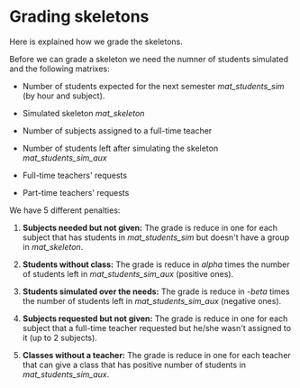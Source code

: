 # Grading skeletons

Here is explained how we grade the skeletons.

Before we can grade a skeleton we need the numner of students simulated and the following matrixes:

- Number of students expected for the next semester _mat\_students\_sim_ (by hour and subject).

- Simulated skeleton _mat\_skeleton_

- Number of subjects assigned to a full-time teacher

- Number of students left after simulating the skeleton _mat\_students\_sim\_aux_

- Full-time teachers' requests

- Part-time teachers' requests

We have 5 different penalties:

1. **Subjects needed but not given:** The grade is reduce in one for each subject that has students in _mat\_students\_sim_ but doesn't have a group in _mat\_skeleton_.

2. **Students without class:** The grade is reduce in _alpha_ times the number of students left in _mat\_students\_sim\_aux_ (positive ones).

3. **Students simulated over the needs:** The grade is reduce in _-beta_ times the number of students left in _mat\_students\_sim\_aux_ (negative ones).

4. **Subjects requested but not given:** The grade is reduce in one for each subject that a full-time teacher requested but he/she wasn't assigned to it (up to 2 subjects).

5. **Classes without a teacher:** The grade is reduce in one for each teacher that can give a class that has positive number of students in _mat\_students\_sim\_aux_. 









